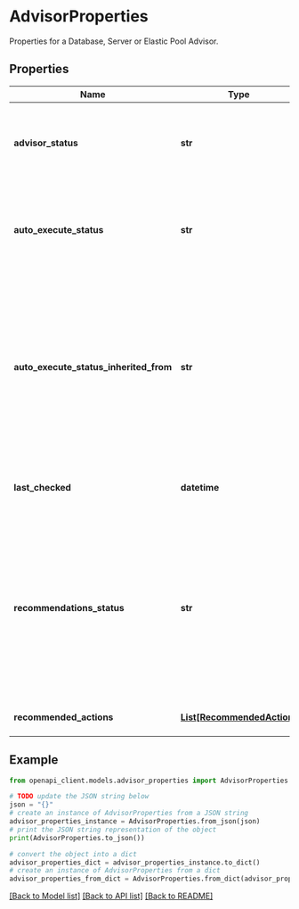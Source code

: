 # AdvisorProperties

Properties for a Database, Server or Elastic Pool Advisor.

## Properties

Name | Type | Description | Notes
------------ | ------------- | ------------- | -------------
**advisor_status** | **str** | Gets the status of availability of this advisor to customers. Possible values are &#39;GA&#39;, &#39;PublicPreview&#39;, &#39;LimitedPublicPreview&#39; and &#39;PrivatePreview&#39;. | [optional] [readonly] 
**auto_execute_status** | **str** | Gets the auto-execute status (whether to let the system execute the recommendations) of this advisor. Possible values are &#39;Enabled&#39; and &#39;Disabled&#39; | 
**auto_execute_status_inherited_from** | **str** | Gets the resource from which current value of auto-execute status is inherited. Auto-execute status can be set on (and inherited from) different levels in the resource hierarchy. Possible values are &#39;Subscription&#39;, &#39;Server&#39;, &#39;ElasticPool&#39;, &#39;Database&#39; and &#39;Default&#39; (when status is not explicitly set on any level). | [optional] [readonly] 
**last_checked** | **datetime** | Gets the time when the current resource was analyzed for recommendations by this advisor. | [optional] [readonly] 
**recommendations_status** | **str** | Gets that status of recommendations for this advisor and reason for not having any recommendations. Possible values include, but are not limited to, &#39;Ok&#39; (Recommendations available),LowActivity (not enough workload to analyze), &#39;DbSeemsTuned&#39; (Database is doing well), etc. | [optional] [readonly] 
**recommended_actions** | [**List[RecommendedAction]**](RecommendedAction.md) | Gets the recommended actions for this advisor. | [optional] [readonly] 

## Example

```python
from openapi_client.models.advisor_properties import AdvisorProperties

# TODO update the JSON string below
json = "{}"
# create an instance of AdvisorProperties from a JSON string
advisor_properties_instance = AdvisorProperties.from_json(json)
# print the JSON string representation of the object
print(AdvisorProperties.to_json())

# convert the object into a dict
advisor_properties_dict = advisor_properties_instance.to_dict()
# create an instance of AdvisorProperties from a dict
advisor_properties_from_dict = AdvisorProperties.from_dict(advisor_properties_dict)
```
[[Back to Model list]](../README.md#documentation-for-models) [[Back to API list]](../README.md#documentation-for-api-endpoints) [[Back to README]](../README.md)


